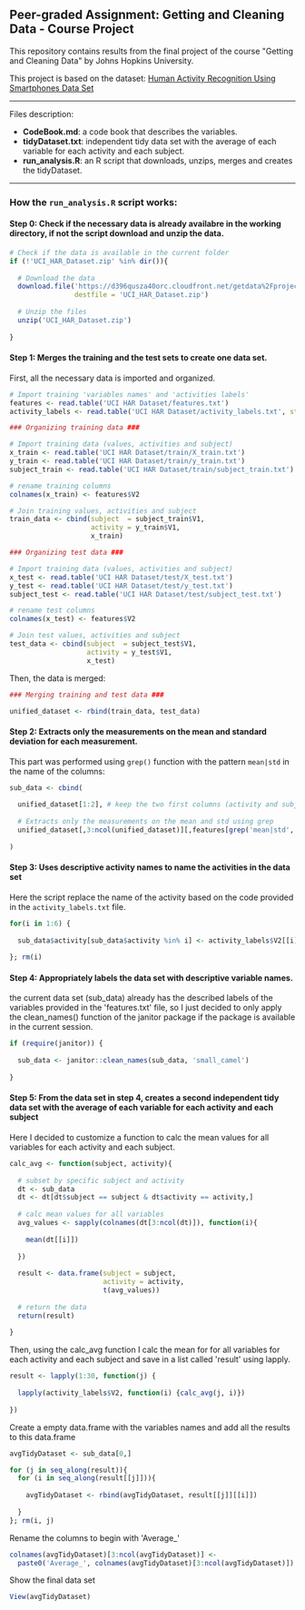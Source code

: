 ## Peer-graded Assignment: Getting and Cleaning Data - Course Project

This repository contains results from the final project of the course "Getting and Cleaning Data" by Johns Hopkins University.

This project is based on the dataset: [Human Activity Recognition Using Smartphones Data Set](http://archive.ics.uci.edu/ml/datasets/Human+Activity+Recognition+Using+Smartphones)

---

Files description:

  - **CodeBook.md**: a code book that describes the variables.
  - **tidyDataset.txt**: independent tidy data set with the average of each variable for each activity and each subject.
  - **run_analysis.R**: an R script that downloads, unzips, merges and creates the tidyDataset.
  
---

### **How the `run_analysis.R` script works:**

#### **Step 0**: Check if the necessary data is already availabre in the working directory, if not the script download and unzip the data.
  
```r
# Check if the data is available in the current folder
if (!'UCI_HAR_Dataset.zip' %in% dir()){
  
  # Download the data
  download.file('https://d396qusza40orc.cloudfront.net/getdata%2Fprojectfiles%2FUCI%20HAR%20Dataset.zip',
                destfile = 'UCI_HAR_Dataset.zip')
  
  # Unzip the files
  unzip('UCI_HAR_Dataset.zip')
  
}
```

#### **Step 1**: Merges the training and the test sets to create one data set.
  
First, all the necessary data is imported and organized.
    
```r
# Import training 'variables names' and 'activities labels'
features <- read.table('UCI HAR Dataset/features.txt')
activity_labels <- read.table('UCI HAR Dataset/activity_labels.txt', stringsAsFactors = F)

### Organizing training data ###

# Import training data (values, activities and subject)
x_train <- read.table('UCI HAR Dataset/train/X_train.txt')
y_train <- read.table('UCI HAR Dataset/train/y_train.txt')
subject_train <- read.table('UCI HAR Dataset/train/subject_train.txt')

# rename training columns
colnames(x_train) <- features$V2

# Join training values, activities and subject
train_data <- cbind(subject  = subject_train$V1,
                    activity = y_train$V1,
                    x_train)

### Organizing test data ###

# Import training data (values, activities and subject)
x_test <- read.table('UCI HAR Dataset/test/X_test.txt')
y_test <- read.table('UCI HAR Dataset/test/y_test.txt')
subject_test <- read.table('UCI HAR Dataset/test/subject_test.txt')

# rename test columns
colnames(x_test) <- features$V2

# Join test values, activities and subject
test_data <- cbind(subject  = subject_test$V1,
                   activity = y_test$V1,
                   x_test)
```

Then, the data is merged:

```r
### Merging training and test data ###

unified_dataset <- rbind(train_data, test_data)
```

#### **Step 2**: Extracts only the measurements on the mean and standard  deviation for each measurement.
  
This part was performed using `grep()` function with the pattern `mean|std` in the name of the columns:

```r
sub_data <- cbind(
  
  unified_dataset[1:2], # keep the two first columns (activity and subject)
  
  # Extracts only the measurements on the mean and std using grep
  unified_dataset[,3:ncol(unified_dataset)][,features[grep('mean|std', features$V2),][[1]]]
  
)
```

#### **Step 3**: Uses descriptive activity names to name the activities in the data set

Here the script replace the name of the activity based on the code provided in the `activity_labels.txt` file.

```r
for(i in 1:6) {
  
  sub_data$activity[sub_data$activity %in% i] <- activity_labels$V2[[i]]
  
}; rm(i)
```

#### **Step 4**: Appropriately labels the data set with descriptive variable names.

the current data set (sub_data) already has the
described labels of the variables provided in the
'features.txt' file, so I just decided to only apply
the clean_names() function of the janitor package if
the package is available in the current session.

```r
if (require(janitor)) {
  
  sub_data <- janitor::clean_names(sub_data, 'small_camel')
  
}
```

#### **Step 5**: From the data set in step 4, creates a second independent tidy data set with the average of each variable for each activity and each subject

Here I decided to customize a function to calc the mean
values for all variables for each activity and each subject.

```r
calc_avg <- function(subject, activity){
  
  # subset by specific subject and activity
  dt <- sub_data
  dt <- dt[dt$subject == subject & dt$activity == activity,]
  
  # calc mean values for all variables
  avg_values <- sapply(colnames(dt[3:ncol(dt)]), function(i){
    
    mean(dt[[i]])
    
  })
  
  result <- data.frame(subject = subject,
                       activity = activity,
                       t(avg_values))
  
  # return the data
  return(result)
  
}
```

Then, using the calc_avg function I calc the
mean for for all variables for each activity and each subject
and save in a list called 'result' using lapply.

```r
result <- lapply(1:30, function(j) {
  
  lapply(activity_labels$V2, function(i) {calc_avg(j, i)})
  
})
```

Create a empty data.frame with the variables names and add all the results to this data.frame

```r
avgTidyDataset <- sub_data[0,]

for (j in seq_along(result)){
  for (i in seq_along(result[[j]])){
    
    avgTidyDataset <- rbind(avgTidyDataset, result[[j]][[i]])
    
  }
}; rm(i, j)
```

Rename the columns to begin with 'Average_'

```r
colnames(avgTidyDataset)[3:ncol(avgTidyDataset)] <- 
  paste0('Average_', colnames(avgTidyDataset)[3:ncol(avgTidyDataset)])
```

Show the final data set

```r
View(avgTidyDataset)
```
